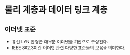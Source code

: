 # 물리 계층과 데이터 링크 계층

## 이더넷 표준

- 유선 LAN 환경은 대부분 이더넷을 기반으로 구성된다.
- IEEE 802.3이란 이더넷 관련 다양한 표준들의 모음을 의미한다.
